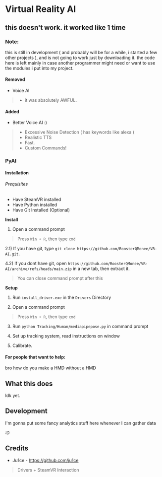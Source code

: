 # Virtual Reality AI

## this doesn't work. it worked like 1 time

### Note:

this is still in development ( and probably will be for a while, i started a few other projects ), and is not going to work just by downloading it.
the code here is left mainly in case another programmer might need or want to use the modules i put into my project.

#### Removed

- Voice AI
> - it was absolutely AWFUL.


#### Added

- Better Voice AI :)
> - Excessive Noise Detection ( has keywords like alexa )
> - Realistic TTS
> - Fast.
> - Custom Commands!


### PyAI

#### Installation

###### Prequisites

- Have SteamVR installed
- Have Python installed
- Have Git Installed (Optional)

**Install**

1) Open a command prompt
  > Press `Win + R`, then type `cmd`

2.1) If you have git, type `git clone https://github.com/RoosterQMonee/VR-AI.git`.

4.2) If you dont have git, open `https://github.com/RoosterQMonee/VR-AI/archive/refs/heads/main.zip` in a new tab, then extract it.

> You can close command prompt after this

**Setup**

1) Run `install_driver.exe` in the `Drivers` Directory

2) Open a command prompt

  > Press `Win + R`, then type `cmd`

3) Run `python Tracking/Human/mediapipepose.py` in command prompt

4) Set up tracking system, read instructions on window

5) Calibrate.

#### For people that want to help:

bro how do you make a HMD without a HMD



What this does
---
Idk yet.



Development
---
I'm gonna put some fancy analytics stuff here whenever I can gather data

:D


## Credits

* Ju1ce - https://github.com/ju1ce
> Drivers + SteamVR Interaction
